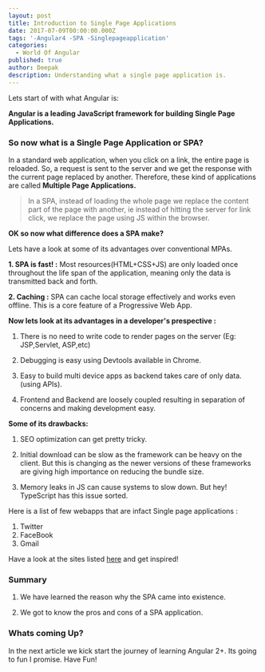 ```yaml
---
layout: post
title: Introduction to Single Page Applications
date: 2017-07-09T00:00:00.000Z
tags: '-Angular4 -SPA -Singlepageapplication'
categories:
  - World Of Angular
published: true
author: Deepak
description: Understanding what a single page application is.
---
```



Lets start of with what Angular is: 

**Angular is a leading JavaScript framework for building Single Page Applications.** 

### So now what is a Single Page Application or SPA?

In a standard web application, when you click on a link, the entire page is reloaded. So, a request is sent to the server and we get the response with the current page replaced by another. Therefore, these kind of applications are called **Multiple Page Applications.**

> In a SPA, instead of loading the whole page we replace the content part of the page with another, ie instead of hitting the server for link click, we replace the page using JS within the browser.


**OK so now what difference does a SPA make?**

Lets have a look at some of its advantages over conventional MPAs.

**1. SPA is fast! :** Most resources(HTML+CSS+JS) are only loaded once throughout the life span of the application, meaning only the data is transmitted back and forth.

**2. Caching :** SPA can cache local storage effectively and works even offline. This is a core feature of a Progressive Web App.

**Now lets look at its advantages in a developer's prespective :**

1. There is no need to write code to render pages on the server (Eg: JSP,Servlet, ASP,etc)

2. Debugging is easy using Devtools available in Chrome.

3. Easy to build multi device apps as backend takes care of only data.(using APIs).

4. Frontend and Backend are loosely coupled resulting in separation of concerns and making development easy.


**Some of its drawbacks:**

1. SEO optimization can get pretty tricky.

2. Initial download can be slow as the framework can be heavy on the client. But this is changing as the newer 
versions of these frameworks are giving high importance on reducing the bundle size.

3. Memory leaks in JS can cause systems to slow down. But hey! TypeScript has this issue sorted.

Here is a list of few webapps that are infact Single page applications :

1. Twitter
2. FaceBook
3. Gmail

Have a look at the sites listed [here](https://www.awwwards.com/websites/single-page/) and get inspired!


       

### Summary

1. We have learned the reason why the SPA came into existence.

2. We got to know the pros and cons of a SPA application.

### Whats coming Up?

In the next article we kick start the journey of learning Angular 2+. Its going to fun I promise.
Have Fun!
